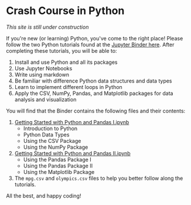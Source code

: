 # Crash Course in Python

*This site is still under construction*

If you're new (or learning) Python, you've come to the right place! Please follow the two Python tutorials found at the [Jupyter Binder
here](https://hub.gke2.mybinder.org/user/lbl59-lab_manual_resources-uunsnr2y/lab). After completing these tutorials, you will be able to:
1. Install and use Python and all its packages
2. Use Jupyter Notebooks
3. Write using markdown
4. Be familiar with difference Python data structures and data types
5. Learn to implement different loops in Python
6. Apply the CSV, NumPy, Pandas, and Matplotlib packages for data analysis and visualization

You will find that the Binder contains the following files and their contents:
1. [Getting Started with Python and Pandas I.ipynb](https://hub.gke2.mybinder.org/user/lbl59-lab_manual_resources-uunsnr2y/lab/tree/Getting%20started%20with%20Python%20and%20Pandas%20I.ipynb)
	- Introduction to Python
	- Python Data Types
	- Using the CSV Package
	- Using the NumPy Package
2. [Getting Started with Python and Pandas II.ipynb](https://hub.gke2.mybinder.org/user/lbl59-lab_manual_resources-uunsnr2y/lab/tree/Getting%20started%20with%20Python%20and%20Pandas%20I.ipynb)
	- Using the Pandas Package I
	- Using the Pandas Package II
	- Using the Matplotlib Package
3. The `mpg.csv` and `olympics.csv` files to help you better follow along the tutorials.

All the best, and happy coding!
	

